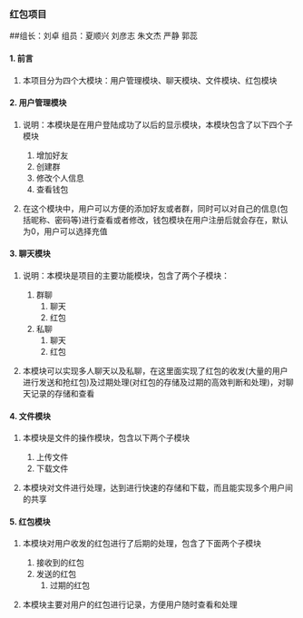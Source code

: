 ### 红包项目
##组长：刘卓 组员：夏顺兴 刘彦志 朱文杰 严静 郭蕊

#### 1. 前言

1. 本项目分为四个大模块：用户管理模块、聊天模块、文件模块、红包模块

#### 2. 用户管理模块

1. 说明：本模块是在用户登陆成功了以后的显示模块，本模块包含了以下四个子模块
	1. 增加好友
	2. 创建群
	3. 修改个人信息
	4. 查看钱包

2. 在这个模块中，用户可以方便的添加好友或者群，同时可以对自己的信息(包括昵称、密码等)进行查看或者修改，钱包模块在用户注册后就会存在，默认为0，用户可以选择充值

#### 3. 聊天模块

1. 说明：本模块是项目的主要功能模块，包含了两个子模块：

	1. 群聊
		1. 聊天
		2. 红包
	2. 私聊
		1. 聊天
		2. 红包

2. 本模块可以实现多人聊天以及私聊，在这里面实现了红包的收发(大量的用户进行发送和抢红包)及过期处理(对红包的存储及过期的高效判断和处理)，对聊天记录的存储和查看

#### 4. 文件模块

1. 本模块是文件的操作模块，包含以下两个子模块

	1. 上传文件
	2. 下载文件

2. 本模块对文件进行处理，达到进行快速的存储和下载，而且能实现多个用户间的共享

#### 5. 红包模块

1. 本模块对用户收发的红包进行了后期的处理，包含了下面两个子模块

	1. 接收到的红包
	2. 发送的红包
		1. 过期的红包

2. 本模块主要对用户的红包进行记录，方便用户随时查看和处理
